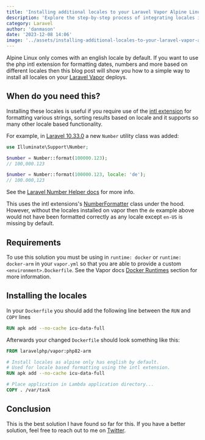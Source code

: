 ```yaml
---
title: 'Installing additional locales to your Laravel Vapor Alpine Linux Docker image'
description: 'Explore the step-by-step process of integrating locales into your Laravel Vapor environment. This guide focuses on the essentials of adding locales to your Dockerfile, ensuring compatibility for a range of locale-based functionalities'
category: Laravel
author: 'danmason'
date: '2023-12-08 14:06'
image: '../assets/installing-additional-locales-to-your-laravel-vapor-alpine-linux-docker-image/card.png'
---
```


Alpine Linux only comes with an english locale by default. If you want to use the php intl extension for formatting dates, numbers and more based on different locales then this blog post will show you how to
a simple way to install all locales on your [Laravel Vapor](https://vapor.laravel.com/) deploys.

<!--more-->

## When do you need this?
Installing these locales is useful if you require use of the [intl extension](https://www.php.net/manual/en/book.intl.php) for formatting various strings, sorting results based on locale and it supports so many other locale
based functionality.

For example, in [Laravel 10.33.0](https://github.com/laravel/framework/releases/tag/v10.33.0) a new `Number` utility class was added:

```php
use Illuminate\Support\Number;

$number = Number::format(100000.123);
// 100,000.123

$number = Number::format(100000.123, locale: 'de');
// 100.000,123
```

See the [Laravel Number Helper docs](https://laravel.com/docs/10.x/helpers#numbers) for more info.

This uses the intl extensions's [NumberFormatter](https://www.php.net/manual/en/class.numberformatter.php) class under the hood. However, without the locales installed on vapor then the `de` example above would not have been
formatted correctly as any locale except `en-US` is missing by default.

## Requirements
To use this solution you must be using in `runtime: docker` or `runtime: docker-arm` in your `vapor.yml` so that you are able to provide a custom `<environment>.Dockerfile`.
See the Vapor docs [Docker Runtimes](https://docs.vapor.build/projects/environments.html#docker-runtimes) section for more information.

## Installing the locales
In your `Dockerfile` you should add the following line between the `RUN` and `COPY` lines

```dockerfile
RUN apk add --no-cache icu-data-full
```

Afterwards your changed `Dockerfile` should look something like this:
```dockerfile
FROM laravelphp/vapor:php82-arm

# Install locales as alpine only has english by default.
# Used for locale based formatting using the intl extension.
RUN apk add --no-cache icu-data-full

# Place application in Lambda application directory...
COPY . /var/task
```

## Conclusion
This is the best solution I have found so far for this. If you have a better solution, feel free to reach out to me on [Twitter](https://twitter.com/danmasonmp).
